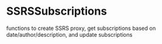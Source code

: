 # SSRSSubscriptions
functions to create SSRS proxy, get subscriptions based on date/author/description, and update subscriptions
